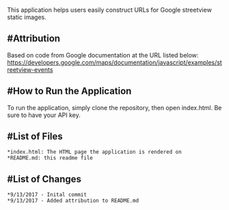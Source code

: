 This application helps users easily construct URLs for Google streetview 
static images.

#Attribution
------------

Based on code from Google documentation at the URL listed below:
https://developers.google.com/maps/documentation/javascript/examples/streetview-events 

#How to Run the Application
---------------------------
To run the application, simply clone the repository, then open index.html. 
Be sure to have your API key.


#List of Files
--------------

	*index.html: The HTML page the application is rendered on
	*README.md: this readme file

#List of Changes
----------------

	*9/13/2017 - Inital commit
	*9/13/2017 - Added attribution to README.md
